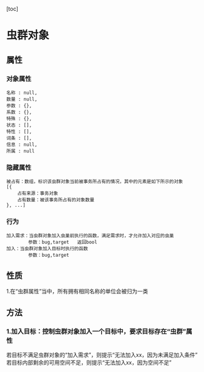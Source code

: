 



[toc]

# 虫群对象

## 属性

### 对象属性

~~~
名称 : null,
数量 : null,
参数 : {},
系数 : {},
特殊 : {},
状态 : [],
特性 : [],
词条 : [],
信息 : null,
所属 : null
~~~

### 隐藏属性

~~~
被占有：数组，标识该虫群对象当前被事务所占有的情况，其中的元素是如下所示的对象
[{
    占有来源：事务对象
    占有数量：被该事务所占有的对象数量
}, ...]
~~~

### 行为

~~~
加入需求：当虫群对象加入虫巢前执行的函数，满足需求时，才允许加入对应的虫巢
		参数：bug,target	返回bool
加入：当虫群对象加入目标时执行的函数
		参数：bug,target	

~~~

## 性质

1.在“虫群属性”当中，所有拥有相同名称的单位会被归为一类

## 方法

### 1.加入目标：控制虫群对象加入一个目标中，要求目标存在“虫群”属性

若目标不满足虫群对象的“加入需求”，则提示“无法加入xx，因为未满足加入条件”
若目标内部剩余的可用空间不足，则提示“无法加入xx，因为空间不足”
